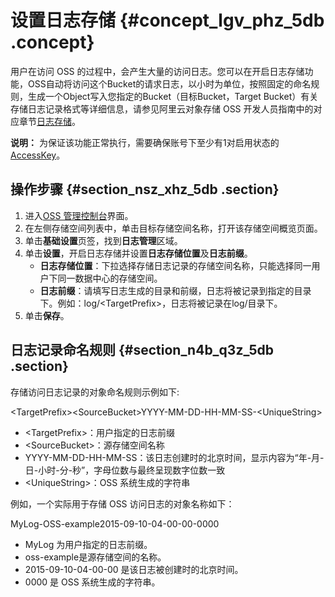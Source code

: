 # 设置日志存储 {#concept_lgv_phz_5db .concept}

用户在访问 OSS 的过程中，会产生大量的访问日志。您可以在开启日志存储功能，OSS自动将访问这个Bucket的请求日志，以小时为单位，按照固定的命名规则，生成一个Object写入您指定的Bucket（目标Bucket，Target Bucket）有关存储日志记录格式等详细信息，请参见阿里云对象存储 OSS 开发人员指南中的对应章节[日志存储](../../../../intl.zh-CN/开发指南/日志管理/设置访问日志记录.md#)。

**说明：** 为保证该功能正常执行，需要确保账号下至少有1对启用状态的[AccessKey](https://www.alibabacloud.com/help/zh/doc-detail/53045.html)。

## 操作步骤 {#section_nsz_xhz_5db .section}

1.  进入[OSS 管理控制台](https://oss.console.aliyun.com/)界面。
2.  在左侧存储空间列表中，单击目标存储空间名称，打开该存储空间概览页面。
3.  单击**基础设置**页签，找到**日志管理**区域。
4.  单击**设置**，开启日志存储并设置**日志存储位置**及**日志前缀**。
    -   **日志存储位置**：下拉选择存储日志记录的存储空间名称，只能选择同一用户下同一数据中心的存储空间。
    -   **日志前缀**：请填写日志生成的目录和前缀，日志将被记录到指定的目录下。例如：log/<TargetPrefix\>，日志将被记录在log/目录下。
5.  单击**保存**。

## 日志记录命名规则 {#section_n4b_q3z_5db .section}

存储访问日志记录的对象命名规则示例如下:

<TargetPrefix\><SourceBucket\>YYYY-MM-DD-HH-MM-SS-<UniqueString\>

-   <TargetPrefix\>：用户指定的日志前缀
-   <SourceBucket\>：源存储空间名称
-   YYYY-MM-DD-HH-MM-SS：该日志创建时的北京时间，显示内容为“年-月-日-小时-分-秒”，字母位数与最终呈现数字位数一致
-   <UniqueString\>：OSS 系统生成的字符串

例如，一个实际用于存储 OSS 访问日志的对象名称如下：

MyLog-OSS-example2015-09-10-04-00-00-0000

-   MyLog 为用户指定的日志前缀。
-   oss-example是源存储空间的名称。
-   2015-09-10-04-00-00 是该日志被创建时的北京时间。
-   0000 是 OSS 系统生成的字符串。

